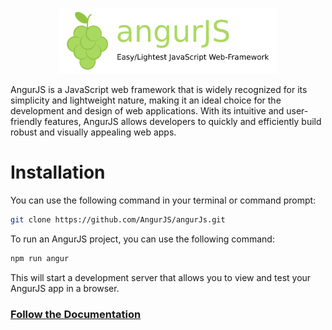 <p align="center">
  <img width="350" src="https://github.com/AngurJS/docs/blob/main/angurjs-banner-trans.png?raw=true" />
</p>
AngurJS is a JavaScript web framework that is widely recognized for its simplicity and lightweight nature, making it an ideal choice for the development and design of web applications. With its intuitive and user-friendly features, AngurJS allows developers to quickly and efficiently build robust and visually appealing web apps.

# Installation
You can use the following command in your terminal or command prompt:

```sh
git clone https://github.com/AngurJS/angurJs.git
```
To run an AngurJS project, you can use the following command:

```sh
npm run angur
```
This will start a development server that allows you to view and test your AngurJS app in a browser.

### [Follow the Documentation](https://github.com/AngurJS/docs/ "Follow the Documentation")